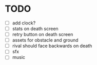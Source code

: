 # TODO

- [ ] add clock?
- [ ] stats on death screen
- [ ] retry button on death screen
- [ ] assets for obstacle and ground
- [ ] rival should face backwards on death
- [ ] sfx
- [ ] music
